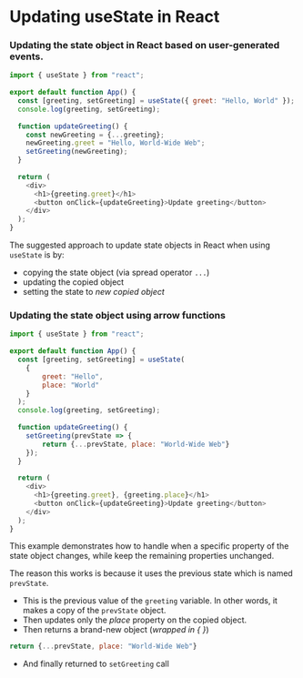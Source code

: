 # Updating useState in React

### Updating the state object in React based on user-generated events.

```js
import { useState } from "react"; 
 
export default function App() { 
  const [greeting, setGreeting] = useState({ greet: "Hello, World" }); 
  console.log(greeting, setGreeting); 
 
  function updateGreeting() { 
    const newGreeting = {...greeting}; 
    newGreeting.greet = "Hello, World-Wide Web"; 
    setGreeting(newGreeting); 
  } 
 
  return ( 
    <div> 
      <h1>{greeting.greet}</h1> 
      <button onClick={updateGreeting}>Update greeting</button> 
    </div> 
  ); 
} 
```
The suggested approach to update state objects in React when using `useState` is by:
- copying the state object (via spread operator `...`)
- updating the copied object
- setting the state to *new copied object*


### Updating the state object using arrow functions

```js
import { useState } from "react"; 
 
export default function App() { 
  const [greeting, setGreeting] = useState( 
    { 
        greet: "Hello", 
        place: "World" 
    } 
  ); 
  console.log(greeting, setGreeting); 
 
  function updateGreeting() { 
    setGreeting(prevState => { 
        return {...prevState, place: "World-Wide Web"} 
    }); 
  } 
 
  return ( 
    <div> 
      <h1>{greeting.greet}, {greeting.place}</h1> 
      <button onClick={updateGreeting}>Update greeting</button> 
    </div> 
  ); 
} 
```

This example demonstrates how to handle when a specific property of the state object changes, while keep the remaining properties unchanged.

The reason this works is because it uses the previous state which is named `prevState`.
- This is the previous value of the `greeting` variable. 
In other words, it makes a copy of the `prevState` object.
- Then updates only the *place* property on the copied object.
- Then returns a brand-new object (*wrapped in { }*)
```js
return {...prevState, place: "World-Wide Web"} 
```
- And finally returned to `setGreeting` call
